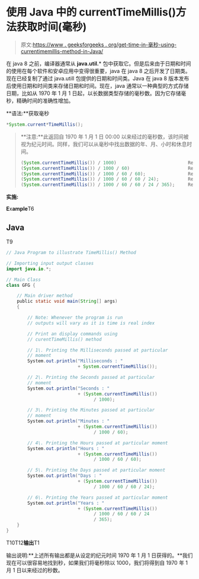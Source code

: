 # 使用 Java 中的 currentTimeMillis()方法获取时间(毫秒)

> 原文:[https://www . geeksforgeeks . org/get-time-in-毫秒-using-currentimemillis-method-in-Java/](https://www.geeksforgeeks.org/getting-time-in-milliseconds-using-currenttimemillis-method-in-java/)

在 java 8 之前，编译器通常从 **java.util.*** 包中获取它。但是后来由于日期和时间的使用在每个软件和安卓应用中变得很重要，java 在 java 8 之后开发了日期类。现在已经复制了通过 java.utill 包提供的日期和时间类。Java 在 java 8 版本发布后使用日期和时间类来存储日期和时间。现在，java 通常以一种典型的方式存储日期，比如从 1970 年 1 月 1 日起，以长数据类型存储的毫秒数。因为它存储毫秒，精确时间的准确性增加。

**语法:**获取毫秒

```java
*System.current*TimeMillis();
```

> **注意:**此返回自 1970 年 1 月 1 日 00:00 以来经过的毫秒数，该时间被视为纪元时间。同样，我们可以从毫秒中找出数据的年、月、小时和休息时间。
> 
> ```java
> (System.currentTimeMillis()) / 1000)                           Returns Seconds passed
> (System.currentTimeMillis()) / 1000 / 60)                      Returns Minutes passed
> (System.currentTimeMillis()) / 1000 / 60 / 60);                Returns Hours passed
> (System.currentTimeMillis()) / 1000 / 60 / 60 / 24);           Returns days passed
> (System.currentTimeMillis()) / 1000 / 60 / 60 / 24 / 365);     Returns Years passed
> ```

**实施:**

**E**x**ample**T6

## Java

T9

```java
// Java Program to illustrate TimeMillis() Method

// Importing input output classes
import java.io.*;

// Main Class
class GFG {

    // Main driver method
    public static void main(String[] args)
    {

        // Note: Whenever the program is run
        // outputs will vary as it is time is real index

        // Print an display commands using
        // curentTimeMillis() method

        // 1\. Printing the Milliseconds passed at particular
        // moment
        System.out.println("Milliseconds : "
                           + System.currentTimeMillis());

        // 2\. Printing the Seconds passed at particular
        // moment
        System.out.println("Seconds : "
                           + (System.currentTimeMillis())
                                 / 1000);

        // 3\. Printing the Minutes passed at particular
        // moment
        System.out.println("Minutes : "
                           + (System.currentTimeMillis())
                                 / 1000 / 60);

        // 4\. Printing the Hours passed at particular moment
        System.out.println("Hours : "
                           + (System.currentTimeMillis())
                                 / 1000 / 60 / 60);

        // 5\. Printing the Days passed at particular moment
        System.out.println("Days : "
                           + (System.currentTimeMillis())
                                 / 1000 / 60 / 60 / 24);

        // 6\. Printing the Years passed at particular moment
        System.out.println("Years : "
                           + (System.currentTimeMillis())
                                 / 1000 / 60 / 60 / 24
                                 / 365);
    }
}
```

T10T12**输出**T1

输出说明:**上述所有输出都是从设定的纪元时间 1970 年 1 月 1 日获得的。**我们现在可以很容易地找到秒，如果我们将毫秒除以 1000，我们将得到自 1970 年 1 月 1 日以来经过的秒数。